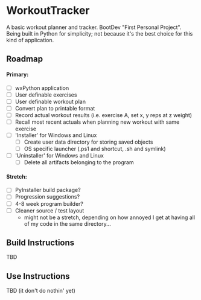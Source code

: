 # WorkoutTracker
A basic workout planner and tracker. 
BootDev "First Personal Project". 
Being built in Python for simplicity; not because it's the best choice for this kind of application.

## Roadmap
#### Primary:
- [ ] wxPython application
- [ ] User definable exercises
- [ ] User definable workout plan
- [ ] Convert plan to printable format
- [ ] Record actual workout results (i.e. exercise A, set x, y reps at z weight)
- [ ] Recall most recent actuals when planning new workout with same exercise
- [ ] 'Installer' for Windows and Linux
  - [ ] Create user data directory for storing saved objects
  - [ ] OS specific launcher (.ps1 and shortcut, .sh and symlink)
- [ ] 'Uninstaller' for Windows and Linux
  - [ ] Delete all artifacts belonging to the program

#### Stretch:
- [ ] PyInstaller build package? 
- [ ] Progression suggestions?
- [ ] 4-8 week program builder?
- [ ] Cleaner source / test layout 
  - might not be a stretch, depending on how annoyed I get at having all of my code in the same directory...

## Build Instructions
TBD

## Use Instructions
TBD (it don't do nothin' yet)